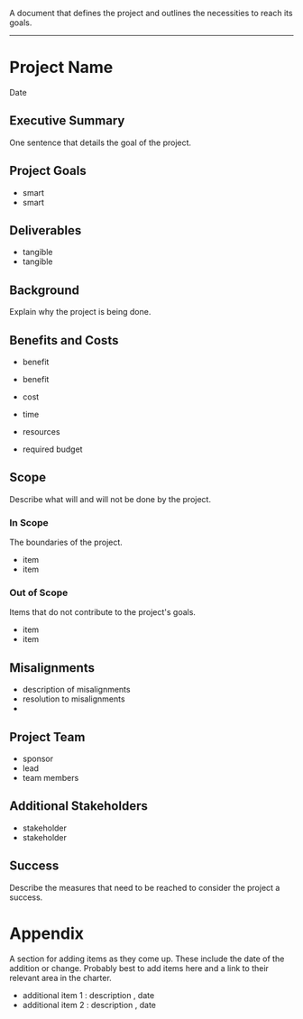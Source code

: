 
A document that defines the project and outlines the necessities to reach its goals.

---
# Project Name

Date

## Executive Summary

One sentence that details the goal of the project.

## Project Goals

- smart
- smart

## Deliverables

- tangible
- tangible

## Background

Explain why the project is being done.

## Benefits and Costs

- benefit
- benefit

- cost
- time
- resources

- required budget

## Scope

Describe what will and will not be done by the project.
### In Scope

The boundaries of the project.

- item
- item
### Out of Scope

Items that do not contribute to the project's goals.

- item
- item

## Misalignments

- description of misalignments
- resolution to misalignments
-
## Project Team

- sponsor
- lead
- team members

## Additional Stakeholders

- stakeholder
- stakeholder

## Success

Describe the measures that need to be reached to consider the project a success.

# Appendix

A section for adding items as they come up. These include the date of the addition or change. Probably best to add items here and a link to their relevant area in the charter.

- additional item 1 : description , date
- additional item 2 : description , date
